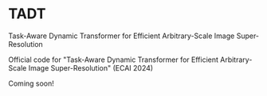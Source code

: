 # TADT
Task-Aware Dynamic Transformer for  Efficient Arbitrary-Scale Image Super-Resolution

Official code for "Task-Aware Dynamic Transformer for  Efficient Arbitrary-Scale Image Super-Resolution" (ECAI 2024)

Coming soon!
